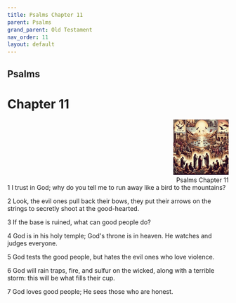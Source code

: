 ```yaml
---
title: Psalms Chapter 11
parent: Psalms
grand_parent: Old Testament
nav_order: 11
layout: default
---
```


## Psalms

# Chapter 11

<div style="clear: both; text-align: right;">
    <img src="/assets/Image/Psalms/500/11.jpg" alt="Psalms Chapter 11" class="chapter-image" style="max-width: 25%; height: auto;"/>
    <figcaption style="font-size: 14px;">Psalms Chapter 11</figcaption>
</div>
1 I trust in God; why do you tell me to run away like a bird to the mountains?

2 Look, the evil ones pull back their bows, they put their arrows on the strings to secretly shoot at the good-hearted.

3 If the base is ruined, what can good people do?

4 God is in his holy temple; God's throne is in heaven. He watches and judges everyone.

5 God tests the good people, but hates the evil ones who love violence.

6 God will rain traps, fire, and sulfur on the wicked, along with a terrible storm: this will be what fills their cup.

7 God loves good people; He sees those who are honest.


